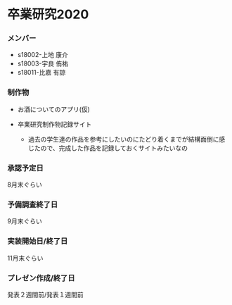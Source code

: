 # 卒業研究2020

### メンバー
* s18002-上地 康介
* s18003-宇良 侑祐
* s18011-比嘉 有諒

### 制作物
* お酒についてのアプリ(仮)

* 卒業研究制作物記録サイト  
  * 過去の学生達の作品を参考にしたいのにたどり着くまでが結構面倒に感じたので、完成した作品を記録しておくサイトみたいなの

### 承認予定日
8月末ぐらい

### 予備調査終了日
9月末ぐらい

### 実装開始日/終了日
11月末ぐらい

### プレゼン作成/終了日
発表２週間前/発表１週間前
